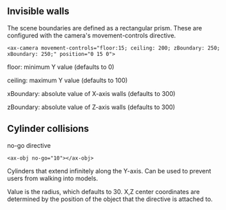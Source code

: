 ## Invisible walls

The scene boundaries are defined as a rectangular prism. These are configured with the camera's movement-controls directive.

`<ax-camera movement-controls="floor:15; ceiling: 200; zBoundary: 250; xBoundary: 250;" position="0 15 0">`

floor: minimum Y value (defaults to 0)

ceiling: maximum Y value (defaults to 100)

xBoundary: absolute value of X-axis walls (defaults to 300)

zBoundary: absolute value of Z-axis walls (defaults to 300)

## Cylinder collisions

no-go directive

`<ax-obj no-go="10"></ax-obj>`

Cylinders that extend infinitely along the Y-axis. Can be used to prevent users from walking into models.

Value is the radius, which defaults to 30. X,Z center coordinates are determined by the position of the object that the directive is attached to.